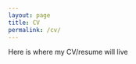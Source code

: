 ```yaml
---
layout: page 
title: CV 
permalink: /cv/
---
```

Here is where my CV/resume will live
<object data="../img/resume.pdf" width="1000" height="1000" type='application/pdf'></object>


